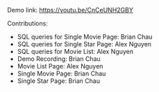 Demo link: https://youtu.be/CnCeUNH2GBY

Contributions:
  - SQL queries for Single Movie Page: Brian Chau
  - SQL queries for Single Star Page: Alex Nguyen
  - SQL queries for Movie List: Alex Nguyen
  - Demo Recording: Brian Chau
  - Movie List Page: Alex Nguyen
  - Single Movie Page: Brian Chau
  - Single Star Page: Brian Chau

